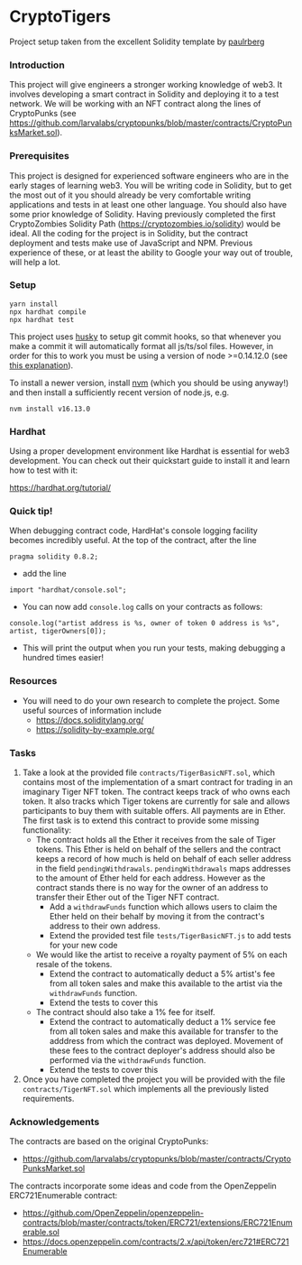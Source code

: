 # CryptoTigers

Project setup taken from the excellent Solidity template by [paulrberg](https://github.com/PaulRBerg/solidity-template)

### Introduction

This project will give engineers a stronger working knowledge of web3. It involves developing a smart contract in Solidity and deploying it to a test network. We will be working with an NFT contract along the lines of CryptoPunks (see https://github.com/larvalabs/cryptopunks/blob/master/contracts/CryptoPunksMarket.sol).

### Prerequisites

This project is designed for experienced software engineers who are in the early stages of learning web3. You will be writing code in Solidity, but to get the most out of it you should already be very comfortable writing applications and tests in at least one other language. You should also have some prior knowledge of Solidity. Having previously completed the first CryptoZombies Solidity Path (https://cryptozombies.io/solidity) would be ideal. All the coding for the project is in Solidity, but the contract deployment and tests make use of JavaScript and NPM. Previous experience of these, or at least the ability to Google your way out of trouble, will help a lot.

### Setup

```
yarn install
npx hardhat compile
npx hardhat test
```

This project uses [husky](https://www.npmjs.com/package/husky) to setup git commit hooks, so that whenever you make a commit it will automatically format all js/ts/sol files. However, in order for this to work you must be using a version of node >=0.14.12.0 (see [this explanation](https://stackoverflow.com/questions/63317051/node9511-experimentalwarning-the-esm-module-loader-is-experimental)).

To install a newer version, install [nvm](https://github.com/nvm-sh/nvm#installing-and-updating) (which you should be using anyway!) and then install a sufficiently recent version of node.js, e.g.

`nvm install v16.13.0`


### Hardhat

Using a proper development environment like Hardhat is essential for web3 development. You can check out their quickstart guide to install it and learn how to test with it:

https://hardhat.org/tutorial/

### Quick tip!

When debugging contract code, HardHat's console logging facility becomes incredibly useful. At the top of the contract, after the line

```
pragma solidity 0.8.2;
```

- add the line

```
import "hardhat/console.sol";
```

- You can now add `console.log` calls on your contracts as follows:

```
console.log("artist address is %s, owner of token 0 address is %s", artist, tigerOwners[0]);
```

- This will print the output when you run your tests, making debugging a hundred times easier!

### Resources

- You will need to do your own research to complete the project. Some useful sources of information include
  - https://docs.soliditylang.org/
  - https://solidity-by-example.org/

### Tasks

1. Take a look at the provided file `contracts/TigerBasicNFT.sol`, which contains most of the implementation of a smart contract for trading in an imaginary Tiger NFT token. The contract keeps track of who owns each token. It also tracks which Tiger tokens are currently for sale and allows participants to buy them with suitable offers. All payments are in Ether. The first task is to extend this contract to provide some missing functionality:
   - The contract holds all the Ether it receives from the sale of Tiger tokens. This Ether is held on behalf of the sellers and the contract keeps a record of how much is held on behalf of each seller address in the field `pendingWithdrawals`. `pendingWithdrawals` maps addresses to the amount of Ether held for each address. However as the contract stands there is no way for the owner of an address to transfer their Ether out of the Tiger NFT contract.
     - Add a `withdrawFunds` function which allows users to claim the Ether held on their behalf by moving it from the contract's address to their own address.
     - Extend the provided test file `tests/TigerBasicNFT.js` to add tests for your new code
   - We would like the artist to receive a royalty payment of 5% on each resale of the tokens.
     - Extend the contract to automatically deduct a 5% artist's fee from all token sales and make this available to the artist via the `withdrawFunds` function.
     - Extend the tests to cover this
   - The contract should also take a 1% fee for itself.
     - Extend the contract to automatically deduct a 1% service fee from all token sales and make this available for transfer to the adddress from which the contract was deployed. Movement of these fees to the contract deployer's address should also be performed via the `withdrawFunds` function.
     - Extend the tests to cover this
2. Once you have completed the project you will be provided with the file `contracts/TigerNFT.sol` which implements all the previously listed requirements.

### Acknowledgements

The contracts are based on the original CryptoPunks:

- https://github.com/larvalabs/cryptopunks/blob/master/contracts/CryptoPunksMarket.sol

The contracts incorporate some ideas and code from the OpenZeppelin ERC721Enumerable contract:

- https://github.com/OpenZeppelin/openzeppelin-contracts/blob/master/contracts/token/ERC721/extensions/ERC721Enumerable.sol
- https://docs.openzeppelin.com/contracts/2.x/api/token/erc721#ERC721Enumerable
